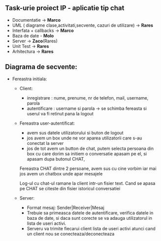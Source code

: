 ## Task-urie proiect IP - aplicatie tip chat

- Documentatie -> **Marco** 
- UML ( diagrame clase,activitati,secvente, cazuri de utilizare) -> **Rares**
- Interfata + callbacks -> **Marco**
- Baza de date - **Molo**
- Server -> **Zaco**(Rares)
- Unit Test -> **Rares**
- Arhitectura -> **Rares**


## Diagrama de secvente:

- Fereastra initiala:
	- Client:
		- inregistrare : nume, prenume, nr de telefon, mail, username, parola
		- autentificare : username si parola -> se schimba fereasta si userul va fi retinut pana la logout
	- Fereastra user-autentificat:
		- avem sus datele utilizatorului si buton de logout
		- jos avem un box unde ne vor aparea utilizatorii care s-au conectat la server
		- jos de tot avem un button de chat, putem selecta persoana din box cu care dorim sa initiem o conversatie
		apasam pe el, si apasam dupa butonul CHAT,

		Fereastra CHAT dintre 2 persoane, avem sus cu cine vorbim iar mai jos avem un chatbox unde apar mesajele

		Log-ul cu chat-ul ramane la client intr-un fisier text. Cand se apasa pe CHAT se citeste din fisier istoricul conversatiei
	- Server:
		- Format mesaj: Sender|Receiver|Mesaj
		- Trebuie sa primeasca datele de autentificare, verifica datele in baza de date, 
			si daca sunt corecte se va adauga utilizatorul in lista de useri activi. 
		- Serveru va trimite fiecarui client lista de useri activi atunci cand un client nou se conecteaza/deconecteaza
